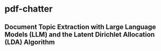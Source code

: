 # pdf-chatter
## Document Topic Extraction with Large Language Models (LLM) and the Latent Dirichlet Allocation (LDA) Algorithm
